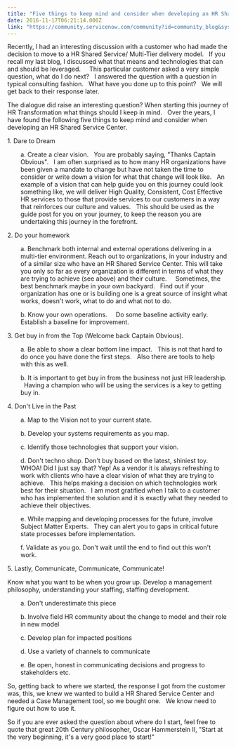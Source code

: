 ```yaml
---
title: "Five things to keep mind and consider when developing an HR Shared Service Center"
date: 2016-11-17T06:21:14.000Z
link: "https://community.servicenow.com/community?id=community_blog&sys_id=23bd6ea9dbd0dbc01dcaf3231f9619c9"
---
```

<p>Recently, I had an interesting discussion with a customer who had made the decision to move to a HR Shared Service/ Multi-Tier delivery model.   If you recall my last blog, I discussed what that means and technologies that can and should be leveraged.     This particular customer asked a very simple question, what do I do next?   I answered the question with a question in typical consulting fashion.   What have you done up to this point?   We will get back to their response later.</p><p>The dialogue did raise an interesting question? When starting this journey of HR Transformation what things should I keep in mind.   Over the years, I have found the following five things to keep mind and consider when developing an HR Shared Service Center.</p><p></p><p>1. Dare to Dream</p><p style="padding-left: 30px;">a. Create a clear vision.   You are probably saying, "Thanks Captain Obvious".   I am often surprised as to how many HR organizations have been given a mandate to change but have not taken the time to consider or write down a vision for what that change will look like.   An example of a vision that can help guide you on this journey could look something like, we will deliver High Quality, Consistent, Cost Effective HR services to those that provide services to our customers in a way that reinforces our culture and values.   This should be used as the guide post for you on your journey, to keep the reason you are undertaking this journey in the forefront.</p><p>2. Do your homework</p><p style="padding-left: 30px;">a. Benchmark both internal and external operations delivering in a multi-tier environment. Reach out to organizations, in your industry and of a similar size who have an HR Shared Service Center. This will take you only so far as every organization is different in terms of what they are trying to achieve (see above) and their culture.     Sometimes, the best benchmark maybe in your own backyard.   Find out if your organization has one or is building one is a great source of insight what works, doesn't work, what to do and what not to do.</p><p style="padding-left: 30px;">b. Know your own operations.     Do some baseline activity early. Establish a baseline for improvement.</p><p>3. Get buy in from the Top (Welcome back Captain Obvious).</p><p style="padding-left: 30px;">a. Be able to show a clear bottom line impact.   This is not that hard to do once you have done the first steps.   Also there are tools to help with this as well.</p><p style="padding-left: 30px;">b. It is important to get buy in from the business not just HR leadership.   Having a champion who will be using the services is a key to getting buy in.</p><p>4. Don't Live in the Past</p><p style="padding-left: 30px;">a. Map to the Vision not to your current state.</p><p style="padding-left: 30px;">b. Develop your systems requirements as you map.</p><p style="padding-left: 30px;">c. Identify those technologies that support your vision.</p><p style="padding-left: 30px;">d. Don't techno shop. Don't buy based on the latest, shiniest toy.   WHOA! Did I just say that? Yep! As a vendor it is always refreshing to work with clients who have a clear vision of what they are trying to achieve.   This helps making a decision on which technologies work best for their situation.   I am most gratified when I talk to a customer who has implemented the solution and it is exactly what they needed to achieve their objectives.</p><p style="padding-left: 30px;">e. While mapping and developing processes for the future, involve Subject Matter Experts.   They can alert you to gaps in critical future state processes before implementation.</p><p style="padding-left: 30px;">f. Validate as you go. Don't wait until the end to find out this won't work.</p><p>5. Lastly, Communicate, Communicate, Communicate!</p><p>Know what you want to be when you grow up. Develop a management philosophy, understanding your staffing, staffing development.</p><p style="padding-left: 30px;">a. Don't underestimate this piece</p><p style="padding-left: 30px;">b. Involve field HR community about the change to model and their role in new model</p><p style="padding-left: 30px;">c. Develop plan for impacted positions</p><p style="padding-left: 30px;">d. Use a variety of channels to communicate</p><p style="padding-left: 30px;">e. Be open, honest in communicating decisions and progress to stakeholders etc.</p><p></p><p></p><p>So, getting back to where we started, the response I got from the customer was, this, we knew we wanted to build a HR Shared Service Center and needed a Case Management tool, so we bought one.   We know need to figure out how to use it. </p><p></p><p>So if you are ever asked the question about where do I start, feel free to quote that great 20th Century philosopher, Oscar Hammerstein II, "Start at the very beginning, it's a very good place to start!"</p><div style="font-weight: inherit; font-style: inherit; font-family: inherit;"><div class="jive-box-body jive-standard-formblock" style="font-weight: inherit; font-style: inherit; font-family: inherit;"><p></p></div></div>